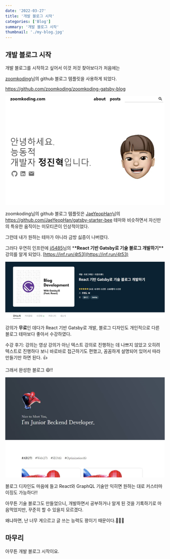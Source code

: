 ```yaml
---
date: '2022-03-27'
title: '개발 블로그 시작'
categories: ['Blog']
summary: '개발 블로그 시작'
thumbnail: './my-blog.jpg'
---
```


## 개발 블로그 시작

개발 블로그를 시작하고 싶어서 이것 저것 찾아보다가 처음에는

[zoomkoding](https://github.com/zoomkoding)님의 github 블로그 템플릿을 사용하게 되었다.

https://github.com/zoomkoding/zoomkoding-gatsby-blog

![zoomkoding-blog.JPG](./zoomkoding-blog.jpg)

zoomkoding님의 github 블로그 템플릿은 [JaeYeopHan](https://github.com/JaeYeopHan)님의 https://github.com/JaeYeopHan/gatsby-starter-bee 테마와 비슷하면서 자신만의 특유한 움직이는 미모티콘이 인상적이었다.

그런데 내가 원하는 테마가 아니라 금방 싫증이 나버렸다.

그러다 우연히 인프런에 [ji5485](https://github.com/ji5485)님의 \***\*React 기반 Gatsby로 기술 블로그 개발하기\*\*** 강의를 알게 되었다. [https://inf.run/4t53](https://inf.run/4t53)

![ji5485-blog-development.JPG](./ji5485-blog-development.jpg)

강의가 **무료**인 데다가 React 기반 Gatsby로 개발, 블로그 디자인도 개인적으로 다른 블로그 테마보다 좋아서 수강하였다.

수강 후기: 강의는 영상 강의가 아닌 텍스트 강의로 진행하는 데 나쁘지 않았고 오히려 텍스트로 진행하다 보니 바로바로 접근하기도 편했고, 꼼꼼하게 설명되어 있어서 따라 만들기만 하면 된다. 👍

그래서 완성한 블로그 😄!!

![my-blog.JPG](./my-blog.jpg)

블로그 디자인도 마음에 들고 React와 GraphQL 기술만 익히면 원하는 대로 커스터마이징도 가능하다!!

아무튼 기술 블로그도 만들었으니, 개발하면서 공부하거나 알게 된 것을 기록하기로 마음먹었지만, 꾸준히 할 수 있을지 모르겠다.

왜냐하면, 난 너무 게으르고 글 쓰는 능력도 꽝이기 때문이다.🤣🤣🤣

## 마무리

아무튼 개발 블로그 시작이요.
